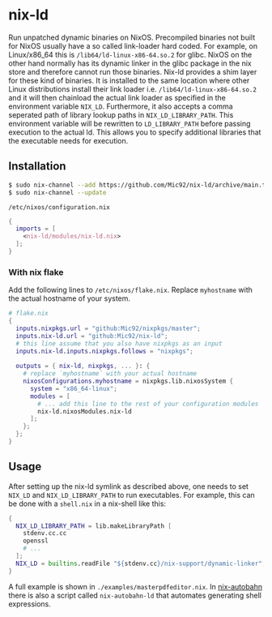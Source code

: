 # nix-ld

Run unpatched dynamic binaries on NixOS. Precompiled binaries not built for
NixOS usually have a so called link-loader hard coded.
For example, on Linux/x86_64 this is `/lib64/ld-linux-x86-64.so.2` for glibc.
NixOS on the other hand normally has its dynamic linker in the glibc
package in the nix store and therefore cannot run those binaries.
Nix-ld provides a shim layer for these kind of binaries. It
is installed to the same location where other Linux distributions 
install their link loader i.e. `/lib64/ld-linux-x86-64.so.2` and
it will then chainload the actual link loader as specified in the environment
variable `NIX_LD`. Furthermore, it also accepts a comma seperated
path of library lookup paths in `NIX_LD_LIBRARY_PATH`. This environment
variable will be rewritten to `LD_LIBRARY_PATH` before passing execution
to the actual ld. This allows you to specify additional libraries that the
executable needs for execution.

## Installation

```sh
$ sudo nix-channel --add https://github.com/Mic92/nix-ld/archive/main.tar.gz nix-ld
$ sudo nix-channel --update
```

`/etc/nixos/configuration.nix`

```nix
{
  imports = [
    <nix-ld/modules/nix-ld.nix>
  ];
}
```

### With nix flake 

Add the following lines to `/etc/nixos/flake.nix`. Replace `myhostname` with the
actual hostname of your system. 

```nix
# flake.nix
{
  inputs.nixpkgs.url = "github:Mic92/nixpkgs/master";
  inputs.nix-ld.url = "github:Mic92/nix-ld";
  # this line assume that you also have nixpkgs as an input
  inputs.nix-ld.inputs.nixpkgs.follows = "nixpkgs";
  
  outputs = { nix-ld, nixpkgs, ... }: {
    # replace `myhostname` with your actual hostname
    nixosConfigurations.myhostname = nixpkgs.lib.nixosSystem {
      system = "x86_64-linux";
      modules = [
        # ... add this line to the rest of your configuration modules
        nix-ld.nixosModules.nix-ld
      ];
    };
  };
}
```


## Usage

After setting up the nix-ld symlink as described above, one needs to  set
`NIX_LD` and `NIX_LD_LIBRARY_PATH` to run executables. For example, this can
be done with a `shell.nix` in a nix-shell like this:

```nix
{
  NIX_LD_LIBRARY_PATH = lib.makeLibraryPath [
    stdenv.cc.cc
    openssl
    # ...
  ];
  NIX_LD = builtins.readFile "${stdenv.cc}/nix-support/dynamic-linker";
}
```

A full example is shown in `./examples/masterpdfeditor.nix`.
In [nix-autobahn](https://github.com/Lassulus/nix-autobahn) there is also a
script called `nix-autobahn-ld` that automates generating shell expressions.
